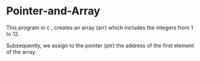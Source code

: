 # Pointer-and-Array
This program in c , creates an array (arr) which includes the integers from 1 to 12.

Subsequently, we assign to the pointer (ptr) the address of the first element of the array. 
